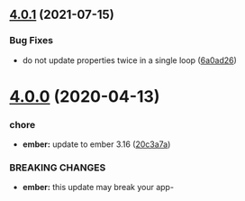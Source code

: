 ## [4.0.1](https://github.com/BBVAEngineering/ember-cli-awesome-resolver/compare/v4.0.0...v4.0.1) (2021-07-15)


### Bug Fixes

* do not update properties twice in a single loop ([6a0ad26](https://github.com/BBVAEngineering/ember-cli-awesome-resolver/commit/6a0ad263a728deb85f875873d37d5789903dc97f))

# [4.0.0](https://github.com/BBVAEngineering/ember-cli-awesome-resolver/compare/v3.1.0...v4.0.0) (2020-04-13)


### chore

* **ember:** update to ember 3.16 ([20c3a7a](https://github.com/BBVAEngineering/ember-cli-awesome-resolver/commit/20c3a7a7bd820bf095cf7f999bb7f20ecf078909))


### BREAKING CHANGES

* **ember:** this update may break your app-
